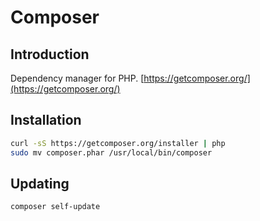 # Composer

## Introduction

Dependency manager for PHP. [https://getcomposer.org/](https://getcomposer.org/)

## Installation

```bash
curl -sS https://getcomposer.org/installer | php
sudo mv composer.phar /usr/local/bin/composer
```

## Updating

```bash
composer self-update
```
